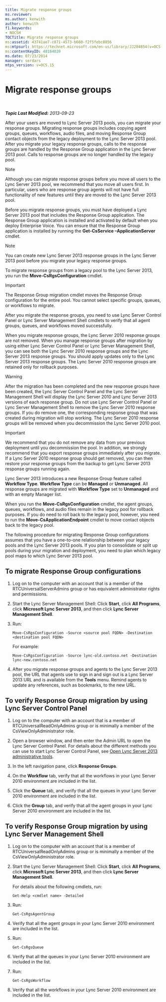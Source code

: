 ```yaml
---
title: Migrate response groups
ms.reviewer: 
ms.author: kenwith
author: kenwith
f1.keywords:
- NOCSH
TOCTitle: Migrate response groups
ms:assetid: 43741ae7-c871-4573-b660-f2f5febc0856
ms:mtpsurl: https://technet.microsoft.com/en-us/library/JJ204854(v=OCS.15)
ms:contentKeyID: 48184020
ms.date: 07/23/2014
manager: serdars
mtps_version: v=OCS.15
---
```


<div data-xmlns="http://www.w3.org/1999/xhtml">

<div class="topic" data-xmlns="http://www.w3.org/1999/xhtml" data-msxsl="urn:schemas-microsoft-com:xslt" data-cs="https://msdn.microsoft.com/">

<div data-asp="https://msdn2.microsoft.com/asp">

# Migrate response groups

</div>

<div id="mainSection">

<div id="mainBody">

<span> </span>

_**Topic Last Modified:** 2013-09-23_

After your users are moved to Lync Server 2013 pools, you can migrate your response groups. Migrating response groups includes copying agent groups, queues, workflows, audio files, and moving Response Group contact objects from the legacy deployment to the Lync Server 2013 pool. After you migrate your legacy response groups, calls to the response groups are handled by the Response Group application in the Lync Server 2013 pool. Calls to response groups are no longer handled by the legacy pool.

<div>


> [!NOTE]  
> Although you can migrate response groups before you move all users to the Lync Server 2013 pool, we recommend that you move all users first. In particular, users who are response group agents will not have full functionality of new features until they are moved to the Lync Server 2013 pool.



</div>

Before you migrate response groups, you must have deployed a Lync Server 2013 pool that includes the Response Group application. The Response Group application is installed and activated by default when you deploy Enterprise Voice. You can ensure that the Response Group application is installed by running the **Get-CsService –ApplicationServer** cmdlet.

<div>


> [!NOTE]  
> You can create new Lync Server 2013 response groups in the Lync Server 2013 pool before you migrate your legacy response groups.



</div>

To migrate response groups from a legacy pool to the Lync Server 2013, you run the **Move-CsRgsConfiguration** cmdlet.

<div>


> [!IMPORTANT]  
> The Response Group migration cmdlet moves the Response Group configuration for the entire pool. You cannot select specific groups, queues, or workflows to migrate.



</div>

After you migrate the response groups, you need to use Lync Server Control Panel or Lync Server Management Shell cmdlets to verify that all agent groups, queues, and workflows moved successfully.

When you migrate response groups, the Lync Server 2010 response groups are not removed. When you manage response groups after migration by using either Lync Server Control Panel or Lync Server Management Shell, you can see both the Lync Server 2010 response groups and the Lync Server 2013 response groups. You should apply updates only to the Lync Server 2013 response groups. The Lync Server 2010 response groups are retained only for rollback purposes.

<div>


> [!WARNING]  
> After the migration has been completed and the new response groups have been created, the Lync Server Control Panel and the Lync Server Management Shell will display the Lync Server 2010 and Lync Server 2013 versions of each response group. Do not use Lync Server Control Panel or Lync Server Management Shell to remove the Lync Server 2010 response groups. If you do remove one, the corresponding response group that was created during migration will stop working. The Lync Server 2010 response groups will be removed when you decommission the Lync Server 2010 pool.



</div>

<div>


> [!IMPORTANT]  
> We recommend that you do not remove any data from your previous deployment until you decommission the pool. In addition, we strongly recommend that you export response groups immediately after you migrate. If a Lync Server 2010 response group should get removed, you can then restore your response groups from the backup to get Lync Server 2013 response groups running again.



</div>

Lync Server 2013 introduces a new Response Group feature called **Workflow Type**. **Workflow Type** can be **Managed** or **Unmanaged**. All response groups are migrated with **Workflow Type** set to **Unmanaged** and with an empty Manager list.

When you run the **Move-CsRgsConfiguration** cmdlet, the agent groups, queues, workflows, and audio files remain in the legacy pool for rollback purposes. If you do need to roll back to the legacy pool, however, you need to run the **Move-CsApplicationEndpoint** cmdlet to move contact objects back to the legacy pool.

The following procedure for migrating Response Group configurations assumes that you have a one-to-one relationship between your legacy pools and the Lync Server 2013 pools. If you plan to consolidate or split up pools during your migration and deployment, you need to plan which legacy pool maps to which Lync Server 2013 pool.

<div>

## To migrate Response Group configurations

1.  Log on to the computer with an account that is a member of the RTCUniversalServerAdmins group or has equivalent administrator rights and permissions.

2.  Start the Lync Server Management Shell: Click **Start**, click **All Programs**, click **Microsoft Lync Server 2013**, and then click **Lync Server Management Shell**.

3.  Run:
    
        Move-CsRgsConfiguration -Source <source pool FQDN> -Destination <destination pool FQDN>
    
    For example:
    
        Move-CsRgsConfiguration -Source lync-old.contoso.net -Destination lync-new.contoso.net

4.  After you migrate response groups and agents to the Lync Server 2013 pool, the URL that agents use to sign in and sign out is a Lync Server 2013 URL and is available from the **Tools** menu. Remind agents to update any references, such as bookmarks, to the new URL.

</div>

<div>

## To verify Response Group migration by using Lync Server Control Panel

1.  Log on to the computer with an account that is a member of RTCUniversalReadOnlyAdmins group or is minimally a member of the CsViewOnlyAdministrator role.

2.  Open a browser window, and then enter the Admin URL to open the Lync Server Control Panel. For details about the different methods you can use to start Lync Server Control Panel, see [Open Lync Server 2013 administrative tools](lync-server-2013-open-lync-server-administrative-tools.md).

3.  In the left navigation pane, click **Response Groups**.

4.  On the **Workflow** tab, verify that all the workflows in your Lync Server 2010 environment are included in the list.

5.  Click the **Queue** tab, and verify that all the queues in your Lync Server 2010 environment are included in the list.

6.  Click the **Group** tab, and verify that all the agent groups in your Lync Server 2010 environment are included in the list.

</div>

<div>

## To verify Response Group migration by using Lync Server Management Shell

1.  Log on to the computer with an account that is a member of RTCUniversalReadOnlyAdmins group or is minimally a member of the CsViewOnlyAdministrator role.

2.  Start the Lync Server Management Shell: Click **Start**, click **All Programs**, click **Microsoft Lync Server 2013**, and then click **Lync Server Management Shell**.
    
    For details about the following cmdlets, run:
    
        Get-Help <cmdlet name> -Detailed

3.  Run:
    
        Get-CsRgsAgentGroup

4.  Verify that all the agent groups in your Lync Server 2010 environment are included in the list.

5.  Run:
    
        Get-CsRgsQueue

6.  Verify that all the queues in your Lync Server 2010 environment are included in the list.

7.  Run:
    
        Get-CsRgsWorkflow

8.  Verify that all the workflows in your Lync Server 2010 environment are included in the list.

</div>

</div>

<span> </span>

</div>

</div>

</div>

